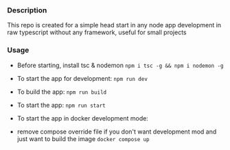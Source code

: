 
### Description

This repo is created for a simple head start in any node app development in raw typescript without any framework, useful for small projects



### Usage
- Before starting, install tsc & nodemon
```npm i tsc -g && npm i nodemon -g```

- To start the app for development:
`npm run dev`

- To build the app:
`npm run build`

- To start the app:
`npm run start`


- To start the app in docker development mode:
- remove compose override file if you don't want development mod and just want to build the image
`docker compose up`

